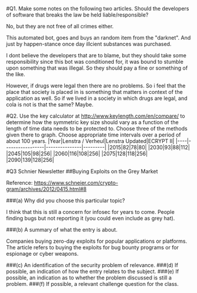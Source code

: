 #Q1. Make some notes on the following two articles. Should the developers of software that breaks the law be held liable/responsible?

No, but they are not free of all crimes either. 

This automated bot, goes and buys an random item from the "darknet". And just by happen-stance once day illcient substances was purchased. 

I dont believe the developers that are to blame, but they should take some responsibility since this bot was conditioned for, it was bound to stumble upon something that was illegal. So they should pay a fine or something of the like. 

However, if drugs were legal then there are no problems. So i feel that the place that society is placed in is something that matters in context of the application as well. So if we lived in a society in which drugs are legal, and cola is not is that the same? Maybe.


#Q2. Use the key calculator at http://www.keylength.com/en/compare/ to determine how the symmetric key size should vary as a function of the length of time data needs to be protected to. Choose three of the methods given there to graph. Choose appropriate time intervals over a period of about 100 years.
|Year|Lenstra / Verheul|Lenstra Updated|ECRYPT II|
|----|-----------------|---------------|---------|
|2015|82|78|80|
|2030|93|88|112|
|2045|105|98|256|
|2060|116|108|256|
|2075|128|118|256|
|2090|139|128|256|

#Q3 Schnier Newsletter
##Buying Exploits on the Grey Market

Reference: https://www.schneier.com/crypto-gram/archives/2012/0415.html#8

###(a) Why did you choose this particular topic?

I think that this is still a concern for infosec for years to come. People finding bugs but not reporting it (you could even include as grey hat). 

###(b) A summary of what the entry is about.

Companies buying zero-day exploits for popular applications or platforms. The article refers to buying the exploits for bug bounty programs or for espionage or cyber weapons. 

###(c) An identification of the security problem of relevance.
###(d) If possible, an indication of how the entry relates to the subject.
###(e) If possible, an indication as to whether the problem discussed is still a problem.
###(f) If possible, a relevant challenge question for the class.
